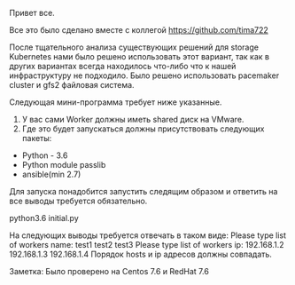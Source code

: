 Привет все.

Все это было сделано вместе с коллегой https://github.com/tima722

После тщательного анализа существующих решений для storage Kubernetes нами было решено использовать этот вариант, так как в других вариантах всегда находилось что-либо что к нашей инфраструктуру не подходило.
Было решено использовать pacemaker cluster и gfs2 файловая система.


Следующая мини-программа требует ниже указанные.

1) У вас сами Worker должны иметь shared диск на VMware.
2) Где это будет запускаться должны присутствовать следующих пакеты:
- Python - 3.6
- Python module passlib
- ansible(min 2.7)

Для запуска понадобится запустить следящим образом и ответить на все выводы требуется обязательно.

python3.6 initial.py


На следующих выводы требуется отвечать в таком виде:
Please type list of workers name: test1 test2 test3
Please type list of workers ip: 192.168.1.2 192.168.1.3 192.168.1.4
Порядок hosts и ip адресов должны совпадать.

Заметка: Было проверено на Centos 7.6 и RedHat 7.6
